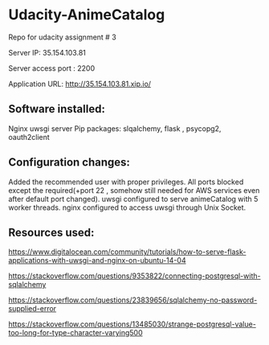 # Udacity-AnimeCatalog
Repo for udacity assignment # 3 

Server IP: 35.154.103.81

Server access port : 2200

Application URL: http://35.154.103.81.xip.io/

## Software installed: 
Nginx
uwsgi server
Pip packages: slqalchemy, flask , psycopg2, oauth2client

## Configuration changes:
Added the recommended user with proper privileges.
All ports blocked except the required(+port 22 , somehow still needed for AWS services even after default port changed).
uwsgi configured to serve animeCatalog with 5 worker threads.
nginx configured to access uwsgi through Unix Socket.

## Resources used:
https://www.digitalocean.com/community/tutorials/how-to-serve-flask-applications-with-uwsgi-and-nginx-on-ubuntu-14-04

https://stackoverflow.com/questions/9353822/connecting-postgresql-with-sqlalchemy

https://stackoverflow.com/questions/23839656/sqlalchemy-no-password-supplied-error

https://stackoverflow.com/questions/13485030/strange-postgresql-value-too-long-for-type-character-varying500
